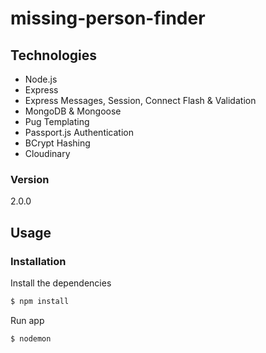 # missing-person-finder

## Technologies
* Node.js
* Express
* Express Messages, Session, Connect Flash & Validation
* MongoDB & Mongoose
* Pug Templating
* Passport.js Authentication
* BCrypt Hashing
* Cloudinary

### Version
2.0.0

## Usage


### Installation

Install the dependencies

```sh
$ npm install
```
Run app

```sh
$ nodemon
```
